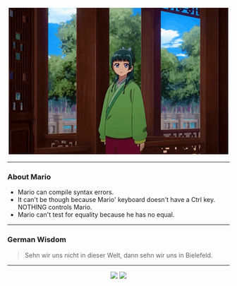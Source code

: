 <p align="center">
  <img src="assets/maomao.gif" />
</p>

---

### About Mario
- Mario can compile syntax errors.
- It can't be though because Mario' keyboard doesn't have a Ctrl key.  NOTHING controls Mario.
- Mario can't test for equality because he has no equal.

---

### German Wisdom
> Sehn wir uns nicht in dieser Welt, dann sehn wir uns in Bielefeld.

---

<p align="center">
  <a>
    <img height="180em" src="https://github-readme-stats-eight-theta.vercel.app/api?username=Torfkopp&show_icons=true&theme=dark&include_all_commits=true&count_private=true"/>
  </a>
  <a href="https://github.com/Torfkopp?tab=repositories">
    <img height="180em" src="https://github-readme-stats-eight-theta.vercel.app/api/top-langs/?username=torfkopp&layout=compact&theme=dark&langs_count=8&hide=java"/>
  </a>
</p>
